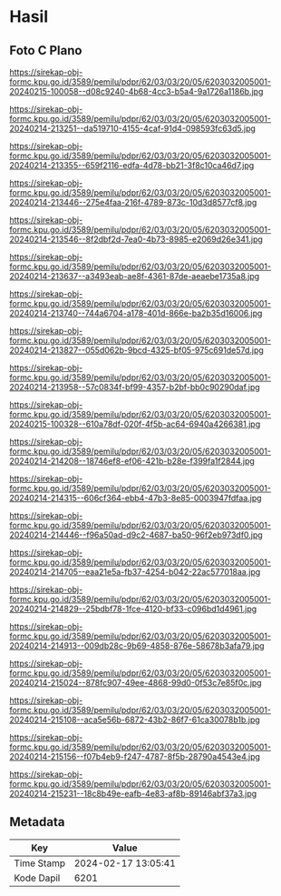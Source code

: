 # Hasil

## Foto C Plano

https://sirekap-obj-formc.kpu.go.id/3589/pemilu/pdpr/62/03/03/20/05/6203032005001-20240215-100058--d08c9240-4b68-4cc3-b5a4-9a1726a1186b.jpg

https://sirekap-obj-formc.kpu.go.id/3589/pemilu/pdpr/62/03/03/20/05/6203032005001-20240214-213251--da519710-4155-4caf-91d4-098593fc63d5.jpg

https://sirekap-obj-formc.kpu.go.id/3589/pemilu/pdpr/62/03/03/20/05/6203032005001-20240214-213355--659f2116-edfa-4d78-bb21-3f8c10ca46d7.jpg

https://sirekap-obj-formc.kpu.go.id/3589/pemilu/pdpr/62/03/03/20/05/6203032005001-20240214-213446--275e4faa-216f-4789-873c-10d3d8577cf8.jpg

https://sirekap-obj-formc.kpu.go.id/3589/pemilu/pdpr/62/03/03/20/05/6203032005001-20240214-213546--8f2dbf2d-7ea0-4b73-8985-e2069d26e341.jpg

https://sirekap-obj-formc.kpu.go.id/3589/pemilu/pdpr/62/03/03/20/05/6203032005001-20240214-213637--a3493eab-ae8f-4361-87de-aeaebe1735a8.jpg

https://sirekap-obj-formc.kpu.go.id/3589/pemilu/pdpr/62/03/03/20/05/6203032005001-20240214-213740--744a6704-a178-401d-866e-ba2b35d16006.jpg

https://sirekap-obj-formc.kpu.go.id/3589/pemilu/pdpr/62/03/03/20/05/6203032005001-20240214-213827--055d062b-9bcd-4325-bf05-975c691de57d.jpg

https://sirekap-obj-formc.kpu.go.id/3589/pemilu/pdpr/62/03/03/20/05/6203032005001-20240214-213958--57c0834f-bf99-4357-b2bf-bb0c90290daf.jpg

https://sirekap-obj-formc.kpu.go.id/3589/pemilu/pdpr/62/03/03/20/05/6203032005001-20240215-100328--610a78df-020f-4f5b-ac64-6940a4266381.jpg

https://sirekap-obj-formc.kpu.go.id/3589/pemilu/pdpr/62/03/03/20/05/6203032005001-20240214-214208--18746ef8-ef06-421b-b28e-f399fa1f2844.jpg

https://sirekap-obj-formc.kpu.go.id/3589/pemilu/pdpr/62/03/03/20/05/6203032005001-20240214-214315--606cf364-ebb4-47b3-8e85-0003947fdfaa.jpg

https://sirekap-obj-formc.kpu.go.id/3589/pemilu/pdpr/62/03/03/20/05/6203032005001-20240214-214446--f96a50ad-d9c2-4687-ba50-96f2eb973df0.jpg

https://sirekap-obj-formc.kpu.go.id/3589/pemilu/pdpr/62/03/03/20/05/6203032005001-20240214-214705--eaa21e5a-fb37-4254-b042-22ac577018aa.jpg

https://sirekap-obj-formc.kpu.go.id/3589/pemilu/pdpr/62/03/03/20/05/6203032005001-20240214-214829--25bdbf78-1fce-4120-bf33-c096bd1d4961.jpg

https://sirekap-obj-formc.kpu.go.id/3589/pemilu/pdpr/62/03/03/20/05/6203032005001-20240214-214913--009db28c-9b69-4858-876e-58678b3afa79.jpg

https://sirekap-obj-formc.kpu.go.id/3589/pemilu/pdpr/62/03/03/20/05/6203032005001-20240214-215024--878fc907-49ee-4868-99d0-0f53c7e85f0c.jpg

https://sirekap-obj-formc.kpu.go.id/3589/pemilu/pdpr/62/03/03/20/05/6203032005001-20240214-215108--aca5e56b-6872-43b2-86f7-61ca30078b1b.jpg

https://sirekap-obj-formc.kpu.go.id/3589/pemilu/pdpr/62/03/03/20/05/6203032005001-20240214-215156--f07b4eb9-f247-4787-8f5b-28790a4543e4.jpg

https://sirekap-obj-formc.kpu.go.id/3589/pemilu/pdpr/62/03/03/20/05/6203032005001-20240214-215231--18c8b49e-eafb-4e83-af8b-89146abf37a3.jpg


## Metadata

| Key        | Value               |
| ---------- | ------------------- |
| Time Stamp | 2024-02-17 13:05:41 |
| Kode Dapil | 6201                |



